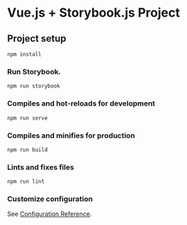 # Vue.js + Storybook.js Project

## Project setup
```
npm install
```

### Run Storybook.
```
npm run storybook
```


### Compiles and hot-reloads for development
```
npm run serve
```

### Compiles and minifies for production
```
npm run build
```

### Lints and fixes files
```
npm run lint
```

### Customize configuration
See [Configuration Reference](https://cli.vuejs.org/config/).
